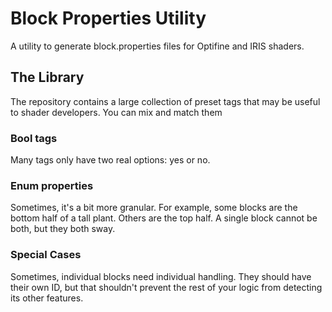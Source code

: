 # Block Properties Utility
A utility to generate block.properties files for Optifine and IRIS shaders.

## The Library
The repository contains a large collection of preset tags that may be useful to shader developers. You can mix and match them  

### Bool tags
Many tags only have two real options: yes or no.

### Enum properties
Sometimes, it's a bit more granular. For example, some blocks are the bottom half of a tall plant. Others are the top half. A single block cannot be both, but they both sway.

### Special Cases
Sometimes, individual blocks need individual handling. They should have their own ID, but that shouldn't prevent the rest of your logic from detecting its other features.